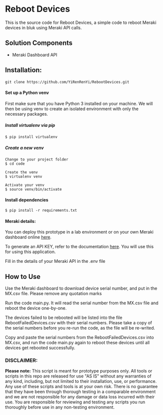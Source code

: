 # Reboot Devices

This is the source code for Reboot Devices, a simple code to reboot Meraki devices in bluk using Meraki API calls.

## Solution Components
* Meraki Dashboard API

## Installation:
####
```console
git clone https://github.com/YiRenRenYi/RebootDevices.git
```
#### Set up a Python venv
First make sure that you have Python 3 installed on your machine. We will then be using venv to create
an isolated environment with only the necessary packages.

##### Install virtualenv via pip
```
$ pip install virtualenv
```

##### Create a new venv
```
Change to your project folder
$ cd code

Create the venv
$ virtualenv venv

Activate your venv
$ source venv/bin/activate
```

#### Install dependencies
```
$ pip install -r requirements.txt
```

#### Meraki details:
You can deploy this prototype in a lab environment or on your own Meraki dashboard online
[here](https://account.meraki.com/secure/login/dashboard_login).

To generate an API KEY, refer to the documentation [here](https://documentation.meraki.com/zGeneral_Administration/Other_Topics/The_Cisco_Meraki_Dashboard_API#Enable_API_access).
You will use this for using this application.

Fill in the details of your Meraki API in the .env file


## How to Use

Use the Meraki dashboard to download device serial number, and put in the MX.csv file. Please remove any quotation marks

Run the code main.py. It will read the serial number from the MX.csv file and reboot the device one-by-one.

The devices failed to be rebooted will be listed into the file RebootFailedDevices.csv with their serial numbers. Please take a copy of the serial numbers before you re-run the code, as the file will be re-writed.

Copy and paste the serial numbers from the RebootFailedDevices.csv into MX.csv, and run the code main.py again to reboot these devices until all devices get rebooted successfully.

### DISCLAIMER:
<b>Please note:</b> This script is meant for prototype purposes only. All tools or scripts in this repo are released for use "AS IS" without any warranties of any kind, including, but not limited to their installation, use, or performance. Any use of these scripts and tools is at your own risk. There is no guarantee that they have been through thorough testing in a comparable environment and we are not responsible for any damage or data loss incurred with their use.
You are responsible for reviewing and testing any scripts you run thoroughly before use in any non-testing environment.
